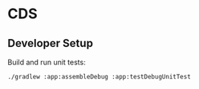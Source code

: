 # CDS

## Developer Setup

Build and run unit tests:

```
./gradlew :app:assembleDebug :app:testDebugUnitTest
```
